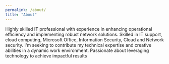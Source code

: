 ```yaml
---
permalink: /about/
title: "About"
---
```


Highly skilled IT professional with experience in enhancing operational 
efficiency and implementing robust network solutions. Skilled in IT support, 
cloud computing, Microsoft Office, Information Security, Cloud and Network security.
I'm seeking to contribute my technical expertise and creative abilities in a 
dynamic work environment. Passionate about leveraging technology to 
achieve impactful results
